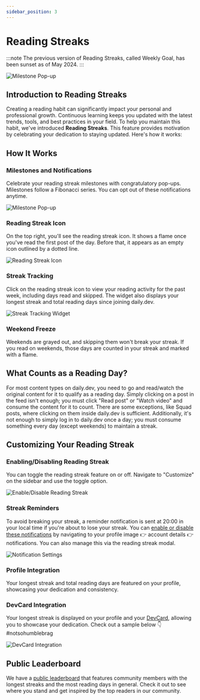 ```yaml
---
sidebar_position: 3
---
```


# Reading Streaks

:::note
The previous version of Reading Streaks, called Weekly Goal, has been sunset as of May 2024.
:::

![Milestone Pop-up](https://daily-now-res.cloudinary.com/image/upload/v1719905254/docs/mTR8YyOxU_1.webp)

## Introduction to Reading Streaks

Creating a reading habit can significantly impact your personal and professional growth. Continuous learning keeps you updated with the latest trends, tools, and best practices in your field. To help you maintain this habit, we've introduced **Reading Streaks**. This feature provides motivation by celebrating your dedication to staying updated. Here's how it works:

## How It Works

### Milestones and Notifications

Celebrate your reading streak milestones with congratulatory pop-ups. Milestones follow a Fibonacci series. You can opt out of these notifications anytime.

![Milestone Pop-up](https://daily-now-res.cloudinary.com/image/upload/v1719905253/docs/content_376c6ea1-ab0b-4402-bddb-d4ac5c28d237.webp)

### Reading Streak Icon

On the top right, you'll see the reading streak icon. It shows a flame once you've read the first post of the day. Before that, it appears as an empty icon outlined by a dotted line.

![Reading Streak Icon](https://daily-now-res.cloudinary.com/image/upload/v1719905253/docs/content_7bdd0401-c9cd-45ab-88e0-45b49197e34f.webp)

### Streak Tracking

Click on the reading streak icon to view your reading activity for the past week, including days read and skipped. The widget also displays your longest streak and total reading days since joining daily.dev.

![Streak Tracking Widget](https://daily-now-res.cloudinary.com/image/upload/v1719905253/docs/content_ab5fd98a-3e8a-4c64-b4fe-c103ee92fdf7.webp)

### Weekend Freeze

Weekends are grayed out, and skipping them won't break your streak. If you read on weekends, those days are counted in your streak and marked with a flame.

## What Counts as a Reading Day?

For most content types on daily.dev, you need to go and read/watch the original content for it to qualify as a reading day. Simply clicking on a post in the feed isn't enough; you must click "Read post" or "Watch video" and consume the content for it to count. There are some exceptions, like Squad posts, where clicking on them inside daily.dev is sufficient. Additionally, it's not enough to simply log in to daily.dev once a day; you must consume something every day (except weekends) to maintain a streak.

## Customizing Your Reading Streak

### Enabling/Disabling Reading Streak

You can toggle the reading streak feature on or off. Navigate to "Customize" on the sidebar and use the toggle option.

![Enable/Disable Reading Streak](https://daily-now-res.cloudinary.com/image/upload/v1719905253/docs/content_5508690a-ba29-4d47-94cb-4cb714ca948c.webp)

### Streak Reminders

To avoid breaking your streak, a reminder notification is sent at 20:00 in your local time if you're about to lose your streak. You can [enable or disable these notifications](https://app.daily.dev/account/notifications) by navigating to your profile image 👉 account details 👉 notifications. You can also manage this via the reading streak modal.

![Notification Settings](https://daily-now-res.cloudinary.com/image/upload/v1719905253/docs/content_27fd1816-4348-4624-a6f2-faceb2d68605.webp)

### Profile Integration

Your longest streak and total reading days are featured on your profile, showcasing your dedication and consistency.

### DevCard Integration

Your longest streak is displayed on your profile and your [DevCard](https://app.daily.dev/devcard), allowing you to showcase your dedication. Check out a sample below 👇#notsohumblebrag

![DevCard Integration](https://daily-now-res.cloudinary.com/image/upload/v1719905253/docs/content_b4284768-370f-45f0-ad18-b94699badcee.webp)

## Public Leaderboard

We have a [public leaderboard](https://app.daily.dev/users) that features community members with the longest streaks and the most reading days in general. Check it out to see where you stand and get inspired by the top readers in our community.